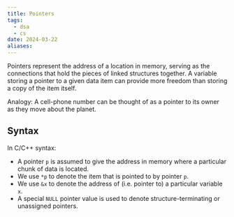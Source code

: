 ```yaml
---
title: Pointers
tags:
  - dsa
  - cs
date: 2024-03-22
aliases:
---
```

Pointers represent the address of a location in memory, serving as the connections that hold the pieces of linked structures together. A variable storing a pointer to a given data item can provide more freedom than storing a copy of the item itself. 

Analogy: A cell-phone number can be thought of as a pointer to its owner as they move about the planet.

## Syntax
In C/C++ syntax:
- A pointer `p` is assumed to give the address in memory where a particular chunk of data is located.
- We use `*p` to denote the item that is pointed to by pointer `p`.
- We use `&x` to denote the address of (i.e. pointer to) a particular variable `x`.
- A special `NULL` pointer value is used to denote structure-terminating or unassigned pointers.
